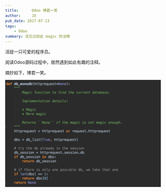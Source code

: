 ```yaml
---
title:      Odoo 博君一笑
author:     JX
pub_date: 2017-07-13
tags:
    - Odoo
summary: 没见过如此 magic 的注释
---
```


活捉一只可爱的程序员。

阅读Odoo源码过程中，居然遇到如此有趣的注释。

摘抄如下，博君一笑。

![magic_db_finder](/../img/magic_db_finder.png)
